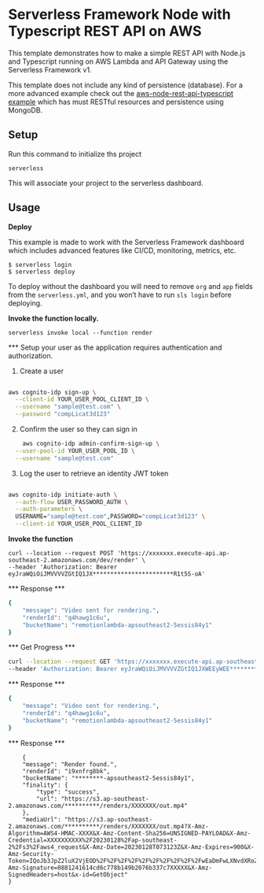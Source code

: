 <!--
title: 'AWS Simple HTTP Endpoint example in NodeJS with Typescript'
description: 'This template demonstrates how to make a simple REST API with Node.js and Typescript running on AWS Lambda and API Gateway using the Serverless Framework v1.'
layout: Doc
framework: v1
platform: AWS
language: nodeJS
priority: 10
authorLink: 'https://github.com/serverless'
authorName: 'Serverless, inc.'
authorAvatar: 'https://avatars1.githubusercontent.com/u/13742415?s=200&v=4'
-->

# Serverless Framework Node with Typescript REST API on AWS

This template demonstrates how to make a simple REST API with Node.js and Typescript running on AWS Lambda and API Gateway using the Serverless Framework v1.

This template does not include any kind of persistence (database). For a more advanced example check out the [aws-node-rest-api-typescript example](https://github.com/serverless/examples/tree/master/aws-node-rest-api-typescript) which has must RESTful resources and persistence using MongoDB.

## Setup

Run this command to initialize ths project

`serverless`

This will associate your project to the serverless dashboard.

## Usage

**Deploy**

This example is made to work with the Serverless Framework dashboard which includes advanced features like CI/CD, monitoring, metrics, etc.

```
$ serverless login
$ serverless deploy
```

To deploy without the dashboard you will need to remove `org` and `app` fields from the `serverless.yml`, and you won’t have to run `sls login` before deploying.

**Invoke the function locally.**

```
serverless invoke local --function render
```

*** Setup your user as the application requires authentication and authorization.

1. Create a user 

```bash

aws cognito-idp sign-up \
  --client-id YOUR_USER_POOL_CLIENT_ID \
  --username "sample@test.com" \
  --password "compLicat3d123"

```

2. Confirm the user so they can sign in

```bash
    aws cognito-idp admin-confirm-sign-up \
  --user-pool-id YOUR_USER_POOL_ID \
  --username "sample@test.com"
```

3. Log the user to retrieve an identity JWT token

```bash

aws cognito-idp initiate-auth \
  --auth-flow USER_PASSWORD_AUTH \
  --auth-parameters \
  USERNAME="sample@test.com",PASSWORD="compLicat3d123" \
  --client-id YOUR_USER_POOL_CLIENT_ID

```

**Invoke the function**

```
curl --location --request POST 'https://xxxxxxx.execute-api.ap-southeast-2.amazonaws.com/dev/render' \
--header 'Authorization: Bearer eyJraWQiOiJMVVVVZGtIQ1JX***********************R1t5S-oA'
```

*** Response ***
```bash
{
    "message": "Video sent for rendering.",
    "renderId": "q4hawg1c6u",
    "bucketName": "remotionlambda-apsoutheast2-5essis84y1"
}
```


*** Get Progress ***


```bash
curl --location --request GET 'https://xxxxxxx.execute-api.ap-southeast-2.amazonaws.com/dev/render/q4hawg1c6u?bucketName=remotionlambda-apsoutheast2-5essis84y1' \
--header 'Authorization: Bearer eyJraWQiOiJMVVVVZGtIQ1JXWEEyWEE***********FRjTjMKR1t5S-oA'

```

*** Response ***
```bash
{
    "message": "Video sent for rendering.",
    "renderId": "q4hawg1c6u",
    "bucketName": "remotionlambda-apsoutheast2-5essis84y1"
}
```


*** Response ***

```
    {
    "message": "Render found.",
    "renderId": "i9xnfrg8bk",
    "bucketName": "********-apsoutheast2-5essis84y1",
    "finality": {
        "type": "success",
        "url": "https://s3.ap-southeast-2.amazonaws.com/**********/renders/XXXXXXX/out.mp4"
    },
    "mediaUrl": "https://s3.ap-southeast-2.amazonaws.com/**********/renders/XXXXXXX/out.mp4?X-Amz-Algorithm=AWS4-HMAC-XXXX&X-Amz-Content-Sha256=UNSIGNED-PAYLOAD&X-Amz-Credential=XXXXXXXXXX%2F20230128%2Fap-southeast-2%2Fs3%2Faws4_request&X-Amz-Date=20230128T073123Z&X-Amz-Expires=900&X-Amz-Security-Token=IQoJb3JpZ2luX2VjEOD%2F%2F%2F%2F%2F%2F%2F%2F%2F%2FwEaDmFwLXNvdXRoZWFzdC0yIkcwRQIgePGKy%2Fwz7at897vdWldlRQvg%2FbtOOvr8GRR%2FEqgFtQXXXj&X-Amz-Signature=0881241614cd6c778b149b2076b337c7XXXXX&X-Amz-SignedHeaders=host&x-id=GetObject"
}
```